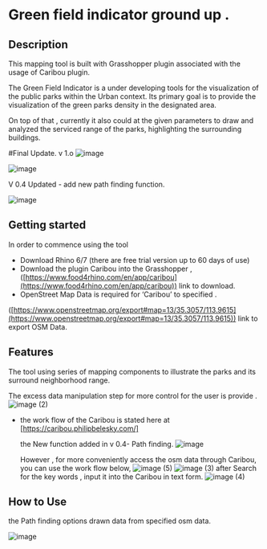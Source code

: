 # Green field indicator ground up . <Prototype>
## **Description**

This mapping tool is built with Grasshopper plugin associated with the usage of Caribou plugin.

The Green Field Indicator is a under developing tools for the visualization of the public parks within the Urban context.  Its primary goal is to provide the visualization of the green parks density in the designated area.

On top of that , currently it also could at the given parameters to draw and analyzed the serviced range of the parks, highlighting the surrounding buildings.

 #Final Update. v 1.o
 ![image](https://user-images.githubusercontent.com/51291536/138485094-f6780e4a-89bb-4dc4-9474-b34a892ea177.png)

  ![image](https://user-images.githubusercontent.com/51291536/138421729-93c4022f-9eac-4222-8a01-4a1a6372ec65.png)
  
 V 0.4 Updated - add new path finding function.
  
  ![image](https://user-images.githubusercontent.com/51291536/138324582-317ddc56-e384-453d-a608-cd6e91e5c80f.png)
## **Getting started**

In order to commence using the tool 



* Download Rhino 6/7   (there are free trial version up to 60 days of use)
* Download the plugin Caribou into the Grasshopper , ([https://www.food4rhino.com/en/app/caribou](https://www.food4rhino.com/en/app/caribou)) link to download.
* OpenStreet Map Data is required for ‘Caribou’ to specified . 

([https://www.openstreetmap.org/export#map=13/35.3057/113.9615](https://www.openstreetmap.org/export#map=13/35.3057/113.9615)) link to export OSM Data.


## **Features**

The tool using series of mapping components to illustrate the parks and its surround neighborhood range.

The excess data manipulation step for more control for the user is provide .
![image (2)](https://user-images.githubusercontent.com/51291536/138327172-2869ad01-e60c-4dbe-b8a5-5ca7e6954901.png)
* the work flow of the Caribou is stated here at [https://caribou.philipbelesky.com/]

  the New function added in v 0.4- Path finding.
  ![image](https://user-images.githubusercontent.com/51291536/138421239-44e963a9-b7c9-4836-ba88-d99425d4cba9.png)

  However , for more conveniently access the osm data through Caribou, you can use the work flow below,
  ![image (5)](https://user-images.githubusercontent.com/51291536/138327869-173743eb-c363-4e3c-8814-be4e91bb7be3.png)
![image (3)](https://user-images.githubusercontent.com/51291536/138327901-76334c6f-69e4-450f-89fe-ceae5baaf3cf.png)
  after Search for the key words , input it into the Caribou in text form.
![image (4)](https://user-images.githubusercontent.com/51291536/138327915-898f4904-ce0b-4437-8207-e017b959bc98.png)

 ## **How to Use**
  
the Path finding options  drawn data from specified osm data.
  
  ![image](https://user-images.githubusercontent.com/51291536/138422524-8dcf1bc6-7ca7-4734-9dc4-6b021a651a78.png)
